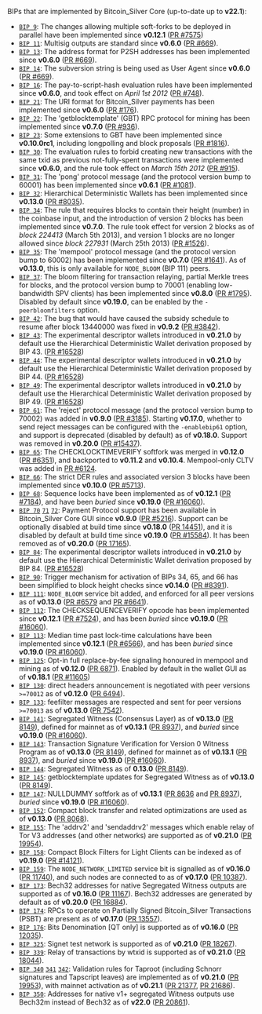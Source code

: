 BIPs that are implemented by Bitcoin_Silver Core (up-to-date up to **v22.1**):

* [`BIP 9`](https://github.com/bitcoin_silver/bips/blob/master/bip-0009.mediawiki): The changes allowing multiple soft-forks to be deployed in parallel have been implemented since **v0.12.1**  ([PR #7575](https://github.com/bitcoin_silver/bitcoin_silver/pull/7575))
* [`BIP 11`](https://github.com/bitcoin_silver/bips/blob/master/bip-0011.mediawiki): Multisig outputs are standard since **v0.6.0** ([PR #669](https://github.com/bitcoin_silver/bitcoin_silver/pull/669)).
* [`BIP 13`](https://github.com/bitcoin_silver/bips/blob/master/bip-0013.mediawiki): The address format for P2SH addresses has been implemented since **v0.6.0** ([PR #669](https://github.com/bitcoin_silver/bitcoin_silver/pull/669)).
* [`BIP 14`](https://github.com/bitcoin_silver/bips/blob/master/bip-0014.mediawiki): The subversion string is being used as User Agent since **v0.6.0** ([PR #669](https://github.com/bitcoin_silver/bitcoin_silver/pull/669)).
* [`BIP 16`](https://github.com/bitcoin_silver/bips/blob/master/bip-0016.mediawiki): The pay-to-script-hash evaluation rules have been implemented since **v0.6.0**, and took effect on *April 1st 2012* ([PR #748](https://github.com/bitcoin_silver/bitcoin_silver/pull/748)).
* [`BIP 21`](https://github.com/bitcoin_silver/bips/blob/master/bip-0021.mediawiki): The URI format for Bitcoin_Silver payments has been implemented since **v0.6.0** ([PR #176](https://github.com/bitcoin_silver/bitcoin_silver/pull/176)).
* [`BIP 22`](https://github.com/bitcoin_silver/bips/blob/master/bip-0022.mediawiki): The 'getblocktemplate' (GBT) RPC protocol for mining has been implemented since **v0.7.0** ([PR #936](https://github.com/bitcoin_silver/bitcoin_silver/pull/936)).
* [`BIP 23`](https://github.com/bitcoin_silver/bips/blob/master/bip-0023.mediawiki): Some extensions to GBT have been implemented since **v0.10.0rc1**, including longpolling and block proposals ([PR #1816](https://github.com/bitcoin_silver/bitcoin_silver/pull/1816)).
* [`BIP 30`](https://github.com/bitcoin_silver/bips/blob/master/bip-0030.mediawiki): The evaluation rules to forbid creating new transactions with the same txid as previous not-fully-spent transactions were implemented since **v0.6.0**, and the rule took effect on *March 15th 2012* ([PR #915](https://github.com/bitcoin_silver/bitcoin_silver/pull/915)).
* [`BIP 31`](https://github.com/bitcoin_silver/bips/blob/master/bip-0031.mediawiki): The 'pong' protocol message (and the protocol version bump to 60001) has been implemented since **v0.6.1** ([PR #1081](https://github.com/bitcoin_silver/bitcoin_silver/pull/1081)).
* [`BIP 32`](https://github.com/bitcoin_silver/bips/blob/master/bip-0032.mediawiki): Hierarchical Deterministic Wallets has been implemented since **v0.13.0** ([PR #8035](https://github.com/bitcoin_silver/bitcoin_silver/pull/8035)).
* [`BIP 34`](https://github.com/bitcoin_silver/bips/blob/master/bip-0034.mediawiki): The rule that requires blocks to contain their height (number) in the coinbase input, and the introduction of version 2 blocks has been implemented since **v0.7.0**. The rule took effect for version 2 blocks as of *block 224413* (March 5th 2013), and version 1 blocks are no longer allowed since *block 227931* (March 25th 2013) ([PR #1526](https://github.com/bitcoin_silver/bitcoin_silver/pull/1526)).
* [`BIP 35`](https://github.com/bitcoin_silver/bips/blob/master/bip-0035.mediawiki): The 'mempool' protocol message (and the protocol version bump to 60002) has been implemented since **v0.7.0** ([PR #1641](https://github.com/bitcoin_silver/bitcoin_silver/pull/1641)). As of **v0.13.0**, this is only available for `NODE_BLOOM` (BIP 111) peers.
* [`BIP 37`](https://github.com/bitcoin_silver/bips/blob/master/bip-0037.mediawiki): The bloom filtering for transaction relaying, partial Merkle trees for blocks, and the protocol version bump to 70001 (enabling low-bandwidth SPV clients) has been implemented since **v0.8.0** ([PR #1795](https://github.com/bitcoin_silver/bitcoin_silver/pull/1795)). Disabled by default since **v0.19.0**, can be enabled by the `-peerbloomfilters` option.
* [`BIP 42`](https://github.com/bitcoin_silver/bips/blob/master/bip-0042.mediawiki): The bug that would have caused the subsidy schedule to resume after block 13440000 was fixed in **v0.9.2** ([PR #3842](https://github.com/bitcoin_silver/bitcoin_silver/pull/3842)).
* [`BIP 43`](https://github.com/bitcoin_silver/bips/blob/master/bip-0043.mediawiki): The experimental descriptor wallets introduced in **v0.21.0** by default use the Hierarchical Deterministic Wallet derivation proposed by BIP 43. ([PR #16528](https://github.com/bitcoin_silver/bitcoin_silver/pull/16528))
* [`BIP 44`](https://github.com/bitcoin_silver/bips/blob/master/bip-0044.mediawiki): The experimental descriptor wallets introduced in **v0.21.0** by default use the Hierarchical Deterministic Wallet derivation proposed by BIP 44. ([PR #16528](https://github.com/bitcoin_silver/bitcoin_silver/pull/16528))
* [`BIP 49`](https://github.com/bitcoin_silver/bips/blob/master/bip-0049.mediawiki): The experimental descriptor wallets introduced in **v0.21.0** by default use the Hierarchical Deterministic Wallet derivation proposed by BIP 49. ([PR #16528](https://github.com/bitcoin_silver/bitcoin_silver/pull/16528))
* [`BIP 61`](https://github.com/bitcoin_silver/bips/blob/master/bip-0061.mediawiki): The 'reject' protocol message (and the protocol version bump to 70002) was added in **v0.9.0** ([PR #3185](https://github.com/bitcoin_silver/bitcoin_silver/pull/3185)). Starting **v0.17.0**, whether to send reject messages can be configured with the `-enablebip61` option, and support is deprecated (disabled by default) as of **v0.18.0**. Support was removed in **v0.20.0** ([PR #15437](https://github.com/bitcoin_silver/bitcoin_silver/pull/15437)).
* [`BIP 65`](https://github.com/bitcoin_silver/bips/blob/master/bip-0065.mediawiki): The CHECKLOCKTIMEVERIFY softfork was merged in **v0.12.0** ([PR #6351](https://github.com/bitcoin_silver/bitcoin_silver/pull/6351)), and backported to **v0.11.2** and **v0.10.4**. Mempool-only CLTV was added in [PR #6124](https://github.com/bitcoin_silver/bitcoin_silver/pull/6124).
* [`BIP 66`](https://github.com/bitcoin_silver/bips/blob/master/bip-0066.mediawiki): The strict DER rules and associated version 3 blocks have been implemented since **v0.10.0** ([PR #5713](https://github.com/bitcoin_silver/bitcoin_silver/pull/5713)).
* [`BIP 68`](https://github.com/bitcoin_silver/bips/blob/master/bip-0068.mediawiki): Sequence locks have been implemented as of **v0.12.1**  ([PR #7184](https://github.com/bitcoin_silver/bitcoin_silver/pull/7184)), and have been *buried* since **v0.19.0** ([PR #16060](https://github.com/bitcoin_silver/bitcoin_silver/pull/16060)).
* [`BIP 70`](https://github.com/bitcoin_silver/bips/blob/master/bip-0070.mediawiki) [`71`](https://github.com/bitcoin_silver/bips/blob/master/bip-0071.mediawiki) [`72`](https://github.com/bitcoin_silver/bips/blob/master/bip-0072.mediawiki):
  Payment Protocol support has been available in Bitcoin_Silver Core GUI since **v0.9.0** ([PR #5216](https://github.com/bitcoin_silver/bitcoin_silver/pull/5216)).
  Support can be optionally disabled at build time since **v0.18.0** ([PR 14451](https://github.com/bitcoin_silver/bitcoin_silver/pull/14451)),
  and it is disabled by default at build time since **v0.19.0** ([PR #15584](https://github.com/bitcoin_silver/bitcoin_silver/pull/15584)).
  It has been removed as of **v0.20.0** ([PR 17165](https://github.com/bitcoin_silver/bitcoin_silver/pull/17165)).
* [`BIP 84`](https://github.com/bitcoin_silver/bips/blob/master/bip-0084.mediawiki): The experimental descriptor wallets introduced in **v0.21.0** by default use the Hierarchical Deterministic Wallet derivation proposed by BIP 84. ([PR #16528](https://github.com/bitcoin_silver/bitcoin_silver/pull/16528))
* [`BIP 90`](https://github.com/bitcoin_silver/bips/blob/master/bip-0090.mediawiki): Trigger mechanism for activation of BIPs 34, 65, and 66 has been simplified to block height checks since **v0.14.0** ([PR #8391](https://github.com/bitcoin_silver/bitcoin_silver/pull/8391)).
* [`BIP 111`](https://github.com/bitcoin_silver/bips/blob/master/bip-0111.mediawiki): `NODE_BLOOM` service bit added, and enforced for all peer versions as of **v0.13.0** ([PR #6579](https://github.com/bitcoin_silver/bitcoin_silver/pull/6579) and [PR #6641](https://github.com/bitcoin_silver/bitcoin_silver/pull/6641)).
* [`BIP 112`](https://github.com/bitcoin_silver/bips/blob/master/bip-0112.mediawiki): The CHECKSEQUENCEVERIFY opcode has been implemented since **v0.12.1** ([PR #7524](https://github.com/bitcoin_silver/bitcoin_silver/pull/7524)), and has been *buried* since **v0.19.0** ([PR #16060](https://github.com/bitcoin_silver/bitcoin_silver/pull/16060)).
* [`BIP 113`](https://github.com/bitcoin_silver/bips/blob/master/bip-0113.mediawiki): Median time past lock-time calculations have been implemented since **v0.12.1** ([PR #6566](https://github.com/bitcoin_silver/bitcoin_silver/pull/6566)), and has been *buried* since **v0.19.0** ([PR #16060](https://github.com/bitcoin_silver/bitcoin_silver/pull/16060)).
* [`BIP 125`](https://github.com/bitcoin_silver/bips/blob/master/bip-0125.mediawiki): Opt-in full replace-by-fee signaling honoured in mempool and mining as of **v0.12.0** ([PR 6871](https://github.com/bitcoin_silver/bitcoin_silver/pull/6871)). Enabled by default in the wallet GUI as of **v0.18.1** ([PR #11605](https://github.com/bitcoin_silver/bitcoin_silver/pull/11605))
* [`BIP 130`](https://github.com/bitcoin_silver/bips/blob/master/bip-0130.mediawiki): direct headers announcement is negotiated with peer versions `>=70012` as of **v0.12.0** ([PR 6494](https://github.com/bitcoin_silver/bitcoin_silver/pull/6494)).
* [`BIP 133`](https://github.com/bitcoin_silver/bips/blob/master/bip-0133.mediawiki): feefilter messages are respected and sent for peer versions `>=70013` as of **v0.13.0** ([PR 7542](https://github.com/bitcoin_silver/bitcoin_silver/pull/7542)).
* [`BIP 141`](https://github.com/bitcoin_silver/bips/blob/master/bip-0141.mediawiki): Segregated Witness (Consensus Layer) as of **v0.13.0** ([PR 8149](https://github.com/bitcoin_silver/bitcoin_silver/pull/8149)), defined for mainnet as of **v0.13.1** ([PR 8937](https://github.com/bitcoin_silver/bitcoin_silver/pull/8937)), and *buried* since **v0.19.0** ([PR #16060](https://github.com/bitcoin_silver/bitcoin_silver/pull/16060)).
* [`BIP 143`](https://github.com/bitcoin_silver/bips/blob/master/bip-0143.mediawiki): Transaction Signature Verification for Version 0 Witness Program as of **v0.13.0** ([PR 8149](https://github.com/bitcoin_silver/bitcoin_silver/pull/8149)), defined for mainnet as of **v0.13.1** ([PR 8937](https://github.com/bitcoin_silver/bitcoin_silver/pull/8937)), and *buried* since **v0.19.0** ([PR #16060](https://github.com/bitcoin_silver/bitcoin_silver/pull/16060)).
* [`BIP 144`](https://github.com/bitcoin_silver/bips/blob/master/bip-0144.mediawiki): Segregated Witness as of **0.13.0** ([PR 8149](https://github.com/bitcoin_silver/bitcoin_silver/pull/8149)).
* [`BIP 145`](https://github.com/bitcoin_silver/bips/blob/master/bip-0145.mediawiki): getblocktemplate updates for Segregated Witness as of **v0.13.0** ([PR 8149](https://github.com/bitcoin_silver/bitcoin_silver/pull/8149)).
* [`BIP 147`](https://github.com/bitcoin_silver/bips/blob/master/bip-0147.mediawiki): NULLDUMMY softfork as of **v0.13.1** ([PR 8636](https://github.com/bitcoin_silver/bitcoin_silver/pull/8636) and [PR 8937](https://github.com/bitcoin_silver/bitcoin_silver/pull/8937)), *buried* since **v0.19.0** ([PR #16060](https://github.com/bitcoin_silver/bitcoin_silver/pull/16060)).
* [`BIP 152`](https://github.com/bitcoin_silver/bips/blob/master/bip-0152.mediawiki): Compact block transfer and related optimizations are used as of **v0.13.0** ([PR 8068](https://github.com/bitcoin_silver/bitcoin_silver/pull/8068)).
* [`BIP 155`](https://github.com/bitcoin_silver/bips/blob/master/bip-0155.mediawiki): The 'addrv2' and 'sendaddrv2' messages which enable relay of Tor V3 addresses (and other networks) are supported as of **v0.21.0** ([PR 19954](https://github.com/bitcoin_silver/bitcoin_silver/pull/19954)).
* [`BIP 158`](https://github.com/bitcoin_silver/bips/blob/master/bip-0158.mediawiki): Compact Block Filters for Light Clients can be indexed as of **v0.19.0** ([PR #14121](https://github.com/bitcoin_silver/bitcoin_silver/pull/14121)).
* [`BIP 159`](https://github.com/bitcoin_silver/bips/blob/master/bip-0159.mediawiki): The `NODE_NETWORK_LIMITED` service bit is signalled as of **v0.16.0** ([PR 11740](https://github.com/bitcoin_silver/bitcoin_silver/pull/11740)), and such nodes are connected to as of **v0.17.0** ([PR 10387](https://github.com/bitcoin_silver/bitcoin_silver/pull/10387)).
* [`BIP 173`](https://github.com/bitcoin_silver/bips/blob/master/bip-0173.mediawiki): Bech32 addresses for native Segregated Witness outputs are supported as of **v0.16.0** ([PR 11167](https://github.com/bitcoin_silver/bitcoin_silver/pull/11167)). Bech32 addresses are generated by default as of **v0.20.0** ([PR 16884](https://github.com/bitcoin_silver/bitcoin_silver/pull/16884)).
* [`BIP 174`](https://github.com/bitcoin_silver/bips/blob/master/bip-0174.mediawiki): RPCs to operate on Partially Signed Bitcoin_Silver Transactions (PSBT) are present as of **v0.17.0** ([PR 13557](https://github.com/bitcoin_silver/bitcoin_silver/pull/13557)).
* [`BIP 176`](https://github.com/bitcoin_silver/bips/blob/master/bip-0176.mediawiki): Bits Denomination [QT only] is supported as of **v0.16.0** ([PR 12035](https://github.com/bitcoin_silver/bitcoin_silver/pull/12035)).
* [`BIP 325`](https://github.com/bitcoin_silver/bips/blob/master/bip-0325.mediawiki): Signet test network is supported as of **v0.21.0** ([PR 18267](https://github.com/bitcoin_silver/bitcoin_silver/pull/18267)).
* [`BIP 339`](https://github.com/bitcoin_silver/bips/blob/master/bip-0339.mediawiki): Relay of transactions by wtxid is supported as of **v0.21.0** ([PR 18044](https://github.com/bitcoin_silver/bitcoin_silver/pull/18044)).
* [`BIP 340`](https://github.com/bitcoin_silver/bips/blob/master/bip-0340.mediawiki)
  [`341`](https://github.com/bitcoin_silver/bips/blob/master/bip-0341.mediawiki)
  [`342`](https://github.com/bitcoin_silver/bips/blob/master/bip-0342.mediawiki):
  Validation rules for Taproot (including Schnorr signatures and Tapscript
  leaves) are implemented as of **v0.21.0** ([PR 19953](https://github.com/bitcoin_silver/bitcoin_silver/pull/19953)),
  with mainnet activation as of **v0.21.1** ([PR 21377](https://github.com/bitcoin_silver/bitcoin_silver/pull/21377),
  [PR 21686](https://github.com/bitcoin_silver/bitcoin_silver/pull/21686)).
* [`BIP 350`](https://github.com/bitcoin_silver/bips/blob/master/bip-0350.mediawiki): Addresses for native v1+ segregated Witness outputs use Bech32m instead of Bech32 as of **v22.0** ([PR 20861](https://github.com/bitcoin_silver/bitcoin_silver/pull/20861)).
